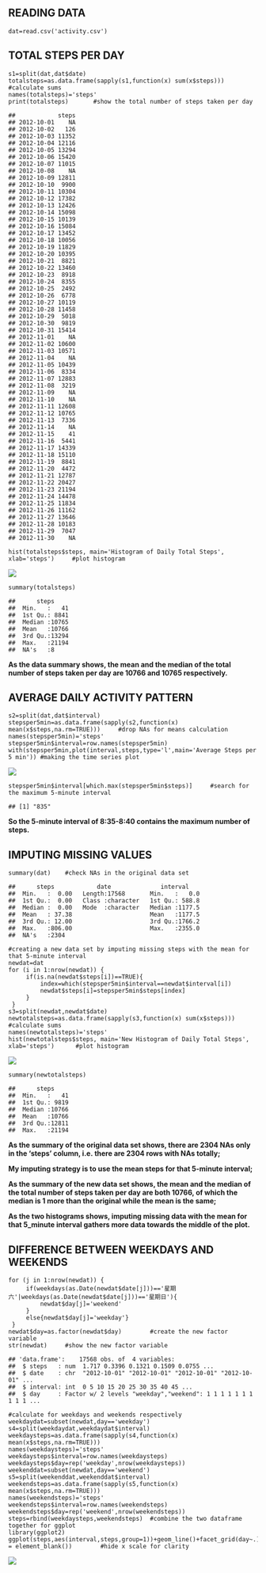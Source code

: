 READING DATA
------------

    dat=read.csv('activity.csv')

TOTAL STEPS PER DAY
-------------------

    s1=split(dat,dat$date)
    totalsteps=as.data.frame(sapply(s1,function(x) sum(x$steps)))   #calculate sums
    names(totalsteps)='steps'
    print(totalsteps)       #show the total number of steps taken per day

    ##            steps
    ## 2012-10-01    NA
    ## 2012-10-02   126
    ## 2012-10-03 11352
    ## 2012-10-04 12116
    ## 2012-10-05 13294
    ## 2012-10-06 15420
    ## 2012-10-07 11015
    ## 2012-10-08    NA
    ## 2012-10-09 12811
    ## 2012-10-10  9900
    ## 2012-10-11 10304
    ## 2012-10-12 17382
    ## 2012-10-13 12426
    ## 2012-10-14 15098
    ## 2012-10-15 10139
    ## 2012-10-16 15084
    ## 2012-10-17 13452
    ## 2012-10-18 10056
    ## 2012-10-19 11829
    ## 2012-10-20 10395
    ## 2012-10-21  8821
    ## 2012-10-22 13460
    ## 2012-10-23  8918
    ## 2012-10-24  8355
    ## 2012-10-25  2492
    ## 2012-10-26  6778
    ## 2012-10-27 10119
    ## 2012-10-28 11458
    ## 2012-10-29  5018
    ## 2012-10-30  9819
    ## 2012-10-31 15414
    ## 2012-11-01    NA
    ## 2012-11-02 10600
    ## 2012-11-03 10571
    ## 2012-11-04    NA
    ## 2012-11-05 10439
    ## 2012-11-06  8334
    ## 2012-11-07 12883
    ## 2012-11-08  3219
    ## 2012-11-09    NA
    ## 2012-11-10    NA
    ## 2012-11-11 12608
    ## 2012-11-12 10765
    ## 2012-11-13  7336
    ## 2012-11-14    NA
    ## 2012-11-15    41
    ## 2012-11-16  5441
    ## 2012-11-17 14339
    ## 2012-11-18 15110
    ## 2012-11-19  8841
    ## 2012-11-20  4472
    ## 2012-11-21 12787
    ## 2012-11-22 20427
    ## 2012-11-23 21194
    ## 2012-11-24 14478
    ## 2012-11-25 11834
    ## 2012-11-26 11162
    ## 2012-11-27 13646
    ## 2012-11-28 10183
    ## 2012-11-29  7047
    ## 2012-11-30    NA

    hist(totalsteps$steps, main='Histogram of Daily Total Steps', xlab='steps')     #plot histogram

![](PA1_template_files/figure-markdown_strict/total_steps_per_day-1.png)

    summary(totalsteps)

    ##      steps      
    ##  Min.   :   41  
    ##  1st Qu.: 8841  
    ##  Median :10765  
    ##  Mean   :10766  
    ##  3rd Qu.:13294  
    ##  Max.   :21194  
    ##  NA's   :8

**As the data summary shows, the mean and the median of the total number
of steps taken per day are 10766 and 10765 respectively.**

AVERAGE DAILY ACTIVITY PATTERN
------------------------------

    s2=split(dat,dat$interval)
    stepsper5min=as.data.frame(sapply(s2,function(x) mean(x$steps,na.rm=TRUE)))     #drop NAs for means calculation
    names(stepsper5min)='steps'
    stepsper5min$interval=row.names(stepsper5min)
    with(stepsper5min,plot(interval,steps,type='l',main='Average Steps per 5 min')) #making the time series plot

![](PA1_template_files/figure-markdown_strict/average_daily_activity_pattern-1.png)

    stepsper5min$interval[which.max(stepsper5min$steps)]     #search for the maximum 5-minute interval

    ## [1] "835"

**So the 5-minute interval of 8:35-8:40 contains the maximum number of
steps.**

IMPUTING MISSING VALUES
-----------------------

    summary(dat)    #check NAs in the original data set

    ##      steps            date              interval     
    ##  Min.   :  0.00   Length:17568       Min.   :   0.0  
    ##  1st Qu.:  0.00   Class :character   1st Qu.: 588.8  
    ##  Median :  0.00   Mode  :character   Median :1177.5  
    ##  Mean   : 37.38                      Mean   :1177.5  
    ##  3rd Qu.: 12.00                      3rd Qu.:1766.2  
    ##  Max.   :806.00                      Max.   :2355.0  
    ##  NA's   :2304

    #creating a new data set by imputing missing steps with the mean for that 5-minute interval
    newdat=dat
    for (i in 1:nrow(newdat)) {
         if(is.na(newdat$steps[i])==TRUE){
             index=which(stepsper5min$interval==newdat$interval[i])
             newdat$steps[i]=stepsper5min$steps[index]
         }
     }
    s3=split(newdat,newdat$date)
    newtotalsteps=as.data.frame(sapply(s3,function(x) sum(x$steps)))        #calculate sums
    names(newtotalsteps)='steps'
    hist(newtotalsteps$steps, main='New Histogram of Daily Total Steps', xlab='steps')      #plot histogram

![](PA1_template_files/figure-markdown_strict/imputing_missing_values-1.png)

    summary(newtotalsteps)

    ##      steps      
    ##  Min.   :   41  
    ##  1st Qu.: 9819  
    ##  Median :10766  
    ##  Mean   :10766  
    ##  3rd Qu.:12811  
    ##  Max.   :21194

**As the summary of the original data set shows, there are 2304 NAs only
in the ‘steps’ column, i.e. there are 2304 rows with NAs totally;**

**My imputing strategy is to use the mean steps for that 5-minute
interval;**

**As the summary of the new data set shows, the mean and the median of
the total number of steps taken per day are both 10766, of which the
median is 1 more than the original while the mean is the same;**

**As the two histograms shows, imputing missing data with the mean for
that 5\_minute interval gathers more data towards the middle of the
plot.**

DIFFERENCE BETWEEN WEEKDAYS AND WEEKENDS
----------------------------------------

    for (j in 1:nrow(newdat)) {
         if(weekdays(as.Date(newdat$date[j]))=='星期六'|weekdays(as.Date(newdat$date[j]))=='星期日'){
             newdat$day[j]='weekend'
         }
         else{newdat$day[j]='weekday'}
     }
    newdat$day=as.factor(newdat$day)        #create the new factor variable
    str(newdat)     #show the new factor variable

    ## 'data.frame':    17568 obs. of  4 variables:
    ##  $ steps   : num  1.717 0.3396 0.1321 0.1509 0.0755 ...
    ##  $ date    : chr  "2012-10-01" "2012-10-01" "2012-10-01" "2012-10-01" ...
    ##  $ interval: int  0 5 10 15 20 25 30 35 40 45 ...
    ##  $ day     : Factor w/ 2 levels "weekday","weekend": 1 1 1 1 1 1 1 1 1 1 ...

    #calculate for weekdays and weekends respectively
    weekdaydat=subset(newdat,day=='weekday')
    s4=split(weekdaydat,weekdaydat$interval)
    weekdaysteps=as.data.frame(sapply(s4,function(x) mean(x$steps,na.rm=TRUE)))
    names(weekdaysteps)='steps'
    weekdaysteps$interval=row.names(weekdaysteps)
    weekdaysteps$day=rep('weekday',nrow(weekdaysteps))
    weekenddat=subset(newdat,day=='weekend')
    s5=split(weekenddat,weekenddat$interval)
    weekendsteps=as.data.frame(sapply(s5,function(x) mean(x$steps,na.rm=TRUE)))
    names(weekendsteps)='steps'
    weekendsteps$interval=row.names(weekendsteps)
    weekendsteps$day=rep('weekend',nrow(weekendsteps))
    steps=rbind(weekdaysteps,weekendsteps)  #combine the two dataframe together for ggplot
    library(ggplot2)
    ggplot(steps,aes(interval,steps,group=1))+geom_line()+facet_grid(day~.)+theme(axis.text.x  = element_blank())        #hide x scale for clarity

![](PA1_template_files/figure-markdown_strict/difference_between_weekdays_and_weekends-1.png)

